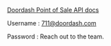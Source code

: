 

[Doordash Point of Sale API docs](https://pointofsale.doordash.com/doc)

Username : 711@doordash.com

Password : Reach out to the team.
